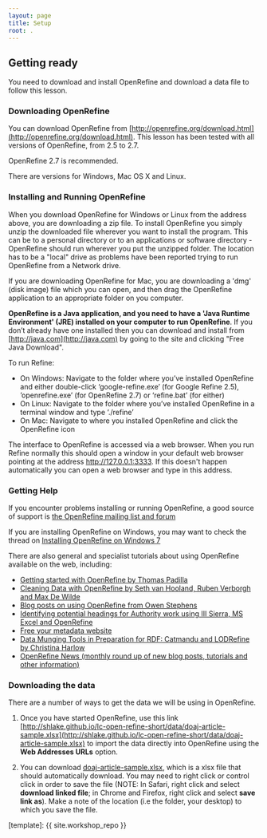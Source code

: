 ```yaml
---
layout: page
title: Setup
root: .
---
```


## Getting ready

You need to download and install OpenRefine and download a data file to follow this lesson.

### Downloading OpenRefine

You can download OpenRefine from [http://openrefine.org/download.html](http://openrefine.org/download.html). This lesson has been tested with all versions of OpenRefine, from 2.5 to 2.7.  

OpenRefine 2.7 is recommended.  

There are versions for Windows, Mac OS X and Linux.

### Installing and Running OpenRefine

When you download OpenRefine for Windows or Linux from the address above, you are downloading a zip file. To install OpenRefine you simply unzip the downloaded file wherever you want to install the program. This can be to a personal directory or to an applications or software directory - OpenRefine should run wherever you put the unzipped folder. The location has to be a "local" drive as problems have been reported trying to run OpenRefine from a Network drive.

If you are downloading OpenRefine for Mac, you are downloading a 'dmg' (disk image) file which you can open, and then drag the OpenRefine application to an appropriate folder on you computer.

**OpenRefine is a Java application, and you need to have a 'Java Runtime Environment' (JRE) installed on your computer to run OpenRefine**. If you don’t already have one installed then you can download and install from [http://java.com](http://java.com) by going to the site and clicking "Free Java Download".

To run Refine:

* On Windows: Navigate to the folder where you’ve installed OpenRefine and either double-click ‘google-refine.exe’ (for Google Refine 2.5), ’openrefine.exe’ (for OpenRefine 2.7) or ‘refine.bat’ (for either)
* On Linux: Navigate to the folder where you’ve installed OpenRefine in a terminal window and type ‘./refine’
* On Mac: Navigate to where you installed OpenRefine and click the OpenRefine icon

The interface to OpenRefine is accessed via a web browser. When you run Refine normally this should open a window in your default web browser pointing at the address http://127.0.0.1:3333. If this doesn't happen automatically you can open a web browser and type in this address.

### Getting Help

If you encounter problems installing or running OpenRefine, a good source of support is [the OpenRefine mailing list and forum](https://groups.google.com/forum/?fromgroups#!forum/openrefine)

If you are installing OpenRefine on Windows, you may want to check the thread on [Installing OpenRefine on Windows 7](https://groups.google.com/forum/?fromgroups#!searchin/openrefine/64-bit%7Csort:date/openrefine/vUzqJqJ-sAA/Tb2Om9wvaqgJ)

There are also general and specialist tutorials about using OpenRefine available on the web, including:

* [Getting started with OpenRefine by Thomas Padilla](http://thomaspadilla.org/dataprep/)
* [Cleaning Data with OpenRefine by Seth van Hooland, Ruben Verborgh and Max De Wilde](http://programminghistorian.org/lessons/cleaning-data-with-openrefine)
* [Blog posts on using OpenRefine from Owen Stephens](http://www.meanboyfriend.com/overdue_ideas/tag/openrefine/?orderby=date&order=ASC)
* [Identifying potential headings for Authority work using III Sierra, MS Excel and OpenRefine](http://epublications.marquette.edu/lib_fac/81/)
* [Free your metadata website](http://freeyourmetadata.org)
* [Data Munging Tools in Preparation for RDF: Catmandu and LODRefine by Christina Harlow](http://journal.code4lib.org/articles/11013)
* [OpenRefine News (monthly round up of new blog posts, tutorials and other information)](http://openrefine.org/blog.html)

### Downloading the data

There are a number of ways to get the data we will be using in OpenRefine.

1. Once you have started OpenRefine, use this link [http://shlake.github.io/lc-open-refine-short/data/doaj-article-sample.xlsx](http://shlake.github.io/lc-open-refine-short/data/doaj-article-sample.xlsx) to import the data directly into OpenRefine using the **Web Addresses URLs** option.

2. You can download [doaj-article-sample.xlsx](http://shlake.github.io/lc-open-refine-short/data/doaj-article-sample.xlsx), which is a xlsx file that should automatically download. You may need to right click or control click in order to save the file (NOTE: In Safari, right click and select **download linked file**; in Chrome and Firefox, right click and select **save link as**). Make a note of the location (i.e the folder, your desktop) to which you save the file.


[template]: {{ site.workshop_repo }}
